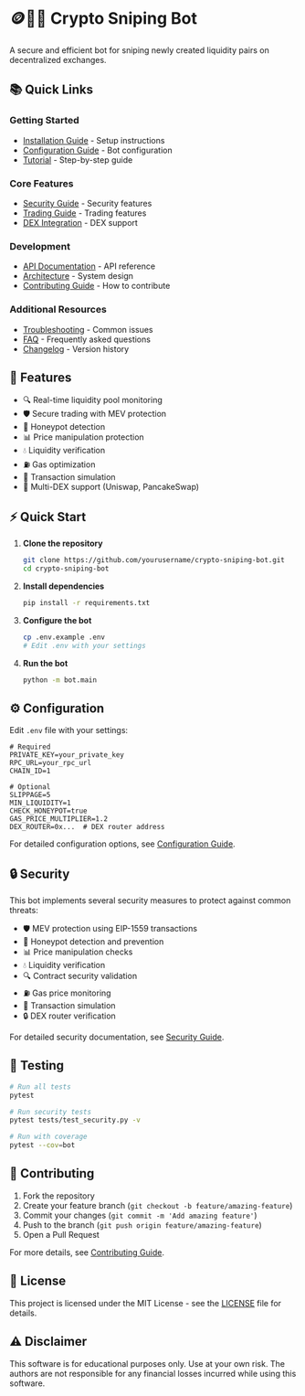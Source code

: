 # 🪙️🔫🤖 Crypto Sniping Bot

A secure and efficient bot for sniping newly created liquidity pairs on decentralized exchanges.

## 📚 Quick Links

### Getting Started
- [Installation Guide](docs/installation.md) - Setup instructions
- [Configuration Guide](docs/configuration.md) - Bot configuration
- [Tutorial](docs/tutorial.md) - Step-by-step guide

### Core Features
- [Security Guide](docs/security.md) - Security features
- [Trading Guide](docs/trading.md) - Trading features
- [DEX Integration](docs/dex.md) - DEX support

### Development
- [API Documentation](docs/api.md) - API reference
- [Architecture](docs/architecture.md) - System design
- [Contributing Guide](docs/contributing.md) - How to contribute

### Additional Resources
- [Troubleshooting](docs/troubleshooting.md) - Common issues
- [FAQ](docs/faq.md) - Frequently asked questions
- [Changelog](docs/changelog.md) - Version history

## 🚀 Features

- 🔍 Real-time liquidity pool monitoring
- 🛡️ Secure trading with MEV protection
- 🚫 Honeypot detection
- 📊 Price manipulation protection
- 💧 Liquidity verification
- ⛽ Gas optimization
- 🔄 Transaction simulation
- 🔄 Multi-DEX support (Uniswap, PancakeSwap)

## ⚡ Quick Start

1. **Clone the repository**
   ```bash
   git clone https://github.com/yourusername/crypto-sniping-bot.git
   cd crypto-sniping-bot
   ```

2. **Install dependencies**
   ```bash
   pip install -r requirements.txt
   ```

3. **Configure the bot**
   ```bash
   cp .env.example .env
   # Edit .env with your settings
   ```

4. **Run the bot**
   ```bash
   python -m bot.main
   ```

## ⚙️ Configuration

Edit `.env` file with your settings:

```env
# Required
PRIVATE_KEY=your_private_key
RPC_URL=your_rpc_url
CHAIN_ID=1

# Optional
SLIPPAGE=5
MIN_LIQUIDITY=1
CHECK_HONEYPOT=true
GAS_PRICE_MULTIPLIER=1.2
DEX_ROUTER=0x...  # DEX router address
```

For detailed configuration options, see [Configuration Guide](docs/configuration.md).

## 🔒 Security

This bot implements several security measures to protect against common threats:

- 🛡️ MEV protection using EIP-1559 transactions
- 🚫 Honeypot detection and prevention
- 📊 Price manipulation checks
- 💧 Liquidity verification
- 🔍 Contract security validation
- ⛽ Gas price monitoring
- 🔄 Transaction simulation
- 🔒 DEX router verification

For detailed security documentation, see [Security Guide](docs/security.md).

## 🧪 Testing

```bash
# Run all tests
pytest

# Run security tests
pytest tests/test_security.py -v

# Run with coverage
pytest --cov=bot
```

## 🤝 Contributing

1. Fork the repository
2. Create your feature branch (`git checkout -b feature/amazing-feature`)
3. Commit your changes (`git commit -m 'Add amazing feature'`)
4. Push to the branch (`git push origin feature/amazing-feature`)
5. Open a Pull Request

For more details, see [Contributing Guide](docs/contributing.md).

## 📄 License

This project is licensed under the MIT License - see the [LICENSE](LICENSE) file for details.

## ⚠️ Disclaimer

This software is for educational purposes only. Use at your own risk. The authors are not responsible for any financial losses incurred while using this software.
